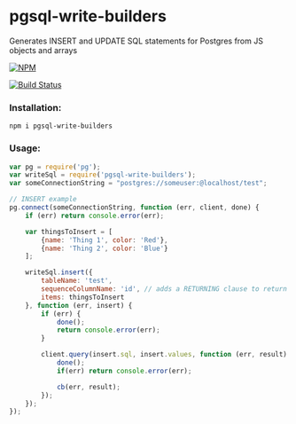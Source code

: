 # pgsql-write-builders

Generates INSERT and UPDATE SQL statements for Postgres from JS objects and arrays

[![NPM](https://nodei.co/npm/pgsql-write-builders.png)](https://nodei.co/npm/pgsql-write-builders/)

[![Build Status](https://travis-ci.org/maxnachlinger/pgsql-write-builders.svg?branch=master)](https://travis-ci.org/maxnachlinger/pgsql-write-builders)

### Installation:
```
npm i pgsql-write-builders
```
### Usage:
```javascript
var pg = require('pg');
var writeSql = require('pgsql-write-builders');
var someConnectionString = "postgres://someuser:@localhost/test";

// INSERT example
pg.connect(someConnectionString, function (err, client, done) {
	if (err) return console.error(err);

	var thingsToInsert = [
		{name: 'Thing 1', color: 'Red'},
		{name: 'Thing 2', color: 'Blue'}
	];

	writeSql.insert({
		tableName: 'test',
		sequenceColumnName: 'id', // adds a RETURNING clause to return new sequence values
		items: thingsToInsert
	}, function (err, insert) {
		if (err) {
			done();
			return console.error(err);
		}

		client.query(insert.sql, insert.values, function (err, result) {
			done();
			if(err) return console.error(err);

			cb(err, result);
		});
	});
});

```
